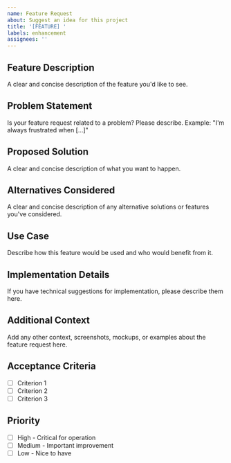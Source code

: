 ```yaml
---
name: Feature Request
about: Suggest an idea for this project
title: '[FEATURE] '
labels: enhancement
assignees: ''
---
```


## Feature Description

A clear and concise description of the feature you'd like to see.

## Problem Statement

Is your feature request related to a problem? Please describe.
Example: "I'm always frustrated when [...]"

## Proposed Solution

A clear and concise description of what you want to happen.

## Alternatives Considered

A clear and concise description of any alternative solutions or features you've considered.

## Use Case

Describe how this feature would be used and who would benefit from it.

## Implementation Details

If you have technical suggestions for implementation, please describe them here.

## Additional Context

Add any other context, screenshots, mockups, or examples about the feature request here.

## Acceptance Criteria

- [ ] Criterion 1
- [ ] Criterion 2
- [ ] Criterion 3

## Priority

- [ ] High - Critical for operation
- [ ] Medium - Important improvement
- [ ] Low - Nice to have
